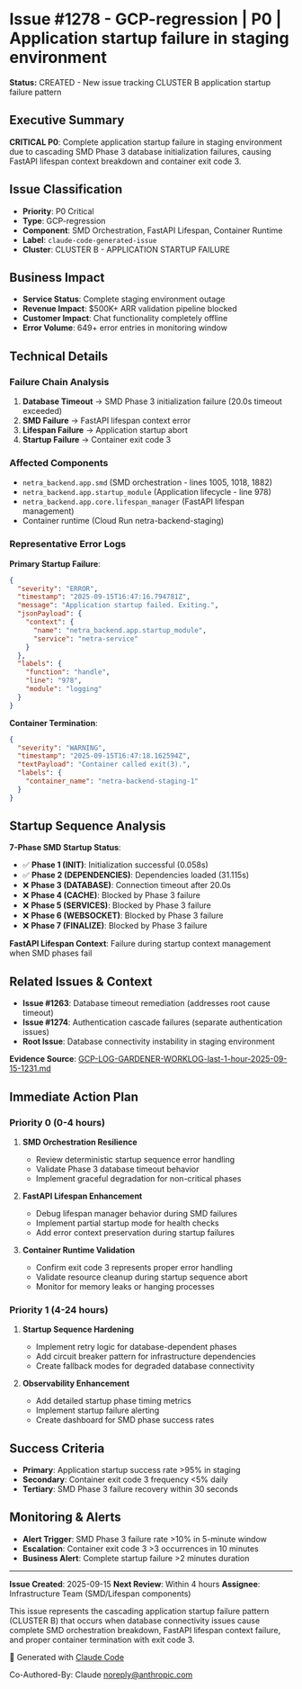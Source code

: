 # Issue #1278 - GCP-regression | P0 | Application startup failure in staging environment

**Status:** CREATED - New issue tracking CLUSTER B application startup failure pattern

## Executive Summary

**CRITICAL P0**: Complete application startup failure in staging environment due to cascading SMD Phase 3 database initialization failures, causing FastAPI lifespan context breakdown and container exit code 3.

## Issue Classification

- **Priority**: P0 Critical
- **Type**: GCP-regression
- **Component**: SMD Orchestration, FastAPI Lifespan, Container Runtime
- **Label**: `claude-code-generated-issue`
- **Cluster**: CLUSTER B - APPLICATION STARTUP FAILURE

## Business Impact

- **Service Status**: Complete staging environment outage
- **Revenue Impact**: $500K+ ARR validation pipeline blocked
- **Customer Impact**: Chat functionality completely offline
- **Error Volume**: 649+ error entries in monitoring window

## Technical Details

### Failure Chain Analysis
1. **Database Timeout** → SMD Phase 3 initialization failure (20.0s timeout exceeded)
2. **SMD Failure** → FastAPI lifespan context error
3. **Lifespan Failure** → Application startup abort
4. **Startup Failure** → Container exit code 3

### Affected Components
- `netra_backend.app.smd` (SMD orchestration - lines 1005, 1018, 1882)
- `netra_backend.app.startup_module` (Application lifecycle - line 978)
- `netra_backend.app.core.lifespan_manager` (FastAPI lifespan management)
- Container runtime (Cloud Run netra-backend-staging)

### Representative Error Logs

**Primary Startup Failure**:
```json
{
  "severity": "ERROR",
  "timestamp": "2025-09-15T16:47:16.794781Z",
  "message": "Application startup failed. Exiting.",
  "jsonPayload": {
    "context": {
      "name": "netra_backend.app.startup_module",
      "service": "netra-service"
    }
  },
  "labels": {
    "function": "handle",
    "line": "978",
    "module": "logging"
  }
}
```

**Container Termination**:
```json
{
  "severity": "WARNING",
  "timestamp": "2025-09-15T16:47:18.162594Z",
  "textPayload": "Container called exit(3).",
  "labels": {
    "container_name": "netra-backend-staging-1"
  }
}
```

## Startup Sequence Analysis

**7-Phase SMD Startup Status**:
- ✅ **Phase 1 (INIT)**: Initialization successful (0.058s)
- ✅ **Phase 2 (DEPENDENCIES)**: Dependencies loaded (31.115s)
- ❌ **Phase 3 (DATABASE)**: Connection timeout after 20.0s
- ❌ **Phase 4 (CACHE)**: Blocked by Phase 3 failure
- ❌ **Phase 5 (SERVICES)**: Blocked by Phase 3 failure
- ❌ **Phase 6 (WEBSOCKET)**: Blocked by Phase 3 failure
- ❌ **Phase 7 (FINALIZE)**: Blocked by Phase 3 failure

**FastAPI Lifespan Context**: Failure during startup context management when SMD phases fail

## Related Issues & Context

- **Issue #1263**: Database timeout remediation (addresses root cause timeout)
- **Issue #1274**: Authentication cascade failures (separate authentication issues)
- **Root Issue**: Database connectivity instability in staging environment

**Evidence Source**: [GCP-LOG-GARDENER-WORKLOG-last-1-hour-2025-09-15-1231.md](./gcp/log-gardener/GCP-LOG-GARDENER-WORKLOG-last-1-hour-2025-09-15-1231.md)

## Immediate Action Plan

### Priority 0 (0-4 hours)
1. **SMD Orchestration Resilience**
   - Review deterministic startup sequence error handling
   - Validate Phase 3 database timeout behavior
   - Implement graceful degradation for non-critical phases

2. **FastAPI Lifespan Enhancement**
   - Debug lifespan manager behavior during SMD failures
   - Implement partial startup mode for health checks
   - Add error context preservation during startup failures

3. **Container Runtime Validation**
   - Confirm exit code 3 represents proper error handling
   - Validate resource cleanup during startup sequence abort
   - Monitor for memory leaks or hanging processes

### Priority 1 (4-24 hours)
1. **Startup Sequence Hardening**
   - Implement retry logic for database-dependent phases
   - Add circuit breaker pattern for infrastructure dependencies
   - Create fallback modes for degraded database connectivity

2. **Observability Enhancement**
   - Add detailed startup phase timing metrics
   - Implement startup failure alerting
   - Create dashboard for SMD phase success rates

## Success Criteria

- **Primary**: Application startup success rate >95% in staging
- **Secondary**: Container exit code 3 frequency <5% daily
- **Tertiary**: SMD Phase 3 failure recovery within 30 seconds

## Monitoring & Alerts

- **Alert Trigger**: SMD Phase 3 failure rate >10% in 5-minute window
- **Escalation**: Container exit code 3 >3 occurrences in 10 minutes
- **Business Alert**: Complete startup failure >2 minutes duration

---

**Issue Created**: 2025-09-15
**Next Review**: Within 4 hours
**Assignee**: Infrastructure Team (SMD/Lifespan components)

This issue represents the cascading application startup failure pattern (CLUSTER B) that occurs when database connectivity issues cause complete SMD orchestration breakdown, FastAPI lifespan context failure, and proper container termination with exit code 3.

🤖 Generated with [Claude Code](https://claude.ai/code)

Co-Authored-By: Claude <noreply@anthropic.com>